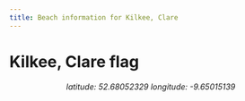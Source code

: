 ```yaml
---
title: Beach information for Kilkee, Clare
---
```

# Kilkee, Clare <span class="material-icons" color="blue">flag</span>

<div align="center"><i>latitude: 52.68052329 longitude: -9.65015139</i></div>